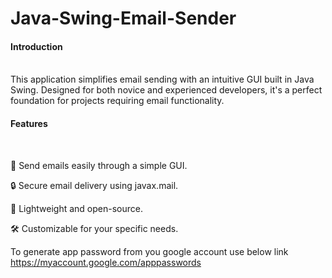 # Java-Swing-Email-Sender

<h4>Introduction</h4>
<br/>
This application simplifies email sending with an intuitive GUI built in Java Swing. Designed for both novice and experienced developers, it's a perfect foundation for projects requiring email functionality.
<br/>
<h4>Features</h4>
<br/>
<p>📧 Send emails easily through a simple GUI.</p>
<p>🔒 Secure email delivery using javax.mail.</p>
<p>💾 Lightweight and open-source.</p>
<p>🛠️ Customizable for your specific needs.</p>

To generate app password from you google account use below link
https://myaccount.google.com/apppasswords
